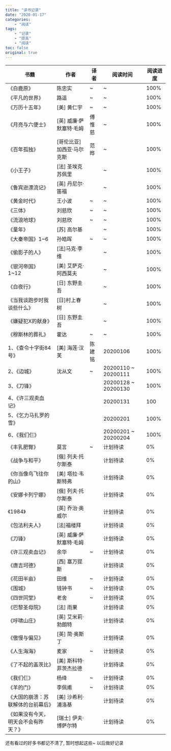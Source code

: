 ```yaml
---
title: "读书记录"
date: "2020-01-17"
categories:
    - "阅读"
tags:
    - "记录"
    - "提高"
    - "阅读"
toc: false
original: true
---
```


| 书籍                                 | 作者                       | 译者   | 阅读时间            | 阅读进度 |
| ------------------------------------ | -------------------------- | ------ | ------------------- | -------- |
| 《白鹿原》                           | 陈忠实                     | ~      | ~                   | 100%     |
| 《平凡的世界》                       | 路遥                       | ~      | ~                   | 100%     |
| 《万历十五年》                       | [美] 黄仁宇                | ~      | ~                   | 100%     |
| 《月亮与六便士》                     | [英] 威廉·萨默塞特·毛姆    | 傅惟慈 | ~                   | 100%     |
| 《百年孤独》                         | [哥伦比亚] 加西亚·马尔克斯 | 范晔   | ~                   | 100%     |
| 《小王子》                           | [法] 圣埃克苏佩里          |        | ~                   | 100%     |
| 《鲁宾逊漂流记》                     | [英] 丹尼尔·笛福           |        | ~                   | 100%     |
| 《黄金时代》                         | 王小波                     | ~      | ~                   | 100%     |
| 《三体》                             | 刘慈欣                     | ~      | ~                   | 100%     |
| 《流浪地球》                         | 刘慈欣                     | ~      | ~                   | 100%     |
| 《童年》                             | [苏] 高尔基                |        | ~                   | 100%     |
| 《大秦帝国》1~6                      | 孙皓晖                     | ~      | ~                   | 100%     |
| 《偷影子的人》                       | [法]马克·李维              |        | ~                   | 100%     |
| 《银河帝国》1~12                     | [美] 艾萨克·阿西莫夫       |        | ~                   | 100%     |
| 《白夜行》                           | [日] 东野圭吾              |        | ~                   | 100%     |
| 《当我谈跑步时我谈些什么》           | [日]村上春树               |        | ~                   | 100%     |
| 《嫌疑犯X的献身》                    | [日] 东野圭吾              |        | ~                   | 100%     |
| 《穆斯林的葬礼》                     | 霍达                       | ~      | ~                   | 100%     |
| 1、《查令十字街84号》                | [美] 海莲·汉芙             | 陈建铭 | 20200106            | 100%     |
| 2、《边城》                          | 沈从文                     | ~      | 20200110 ~ 20200111 | 100%     |
| 3、《刀锋》                          |                            |        | 20200128 ~ 20200130 | 100%     |
| 4、《许三观卖血记》                  |                            |        | 20200131            | 100      |
| 5、《乞力马扎罗的雪》                |                            |        | 20200201            | 100%     |
| 6、《我们仨》                        |                            |        | 20200201 ~ 20200204 | 100%     |
| 《丰乳肥臀》                         | 莫言                       | ~      | 计划待读            | 0%       |
| 《战争与和平》                       | [俄] 列夫·托尔斯泰         |        | 计划待读            | 0%       |
| 《你当像鸟飞往你的山》               | [美] 塔拉·韦斯特弗         |        | 计划待读            | 0%       |
| 《安娜卡列宁娜》                     | [俄] 列夫·托尔斯泰         |        | 计划待读            | 0%       |
| 《1984》                             | [英] 乔治·奥威尔           |        | 计划待读            | 0%       |
| 《包法利夫人》                       | [法]福楼拜                 |        | 计划待读            | 0%       |
| 《刀锋》                             | [英] 威廉·萨默塞特·毛姆    |        | 计划待读            | 0%       |
| 《许三观卖血记》                     | 余华                       | ~      | 计划待读            | 0%       |
| 《唐吉坷德》                         | [西] 塞万提斯              |        | 计划待读            | 0%       |
| 《花田半亩》                         | 田维                       | ~      | 计划待读            | 0%       |
| 《围城》                             | 钱钟书                     | ~      | 计划待读            | 0%       |
| 《四世同堂》                         | 老舍                       | ~      | 计划待读            | 0%       |
| 《巴黎圣母院》                       | [法] 雨果                  |        | 计划待读            | 0%       |
| 《呼啸山庄》                         | [英] 艾米莉·勃朗特         |        | 计划待读            | 0%       |
| 《傲慢与偏见》                       | [英] 简·奥斯丁             |        | 计划待读            | 0%       |
| 《人生海海》                         | 麦家                       | ~      | 计划待读            | 0%       |
| 《了不起的盖茨比》                   | [美] 斯科特·菲茨杰拉德     |        | 计划待读            | 0%       |
| 《我们仨》                           | 杨绛                       | ~      | 计划待读            | 0%       |
| 《羊的门》                           | 李佩甫                     | ~      | 计划待读            | 0%       |
| 《大国的崩溃：苏联解体的台前幕后》   | [美] 沙希利·浦洛基         |        | 计划待读            | 0%       |
| 《如果没有今天，明天会不会有昨天？》 | [瑞士] 伊夫·博萨尔特       |        | 计划待读            | 0%       |

还有看过的好多书都记不清了, 暂时想起这些~ 以后做好记录